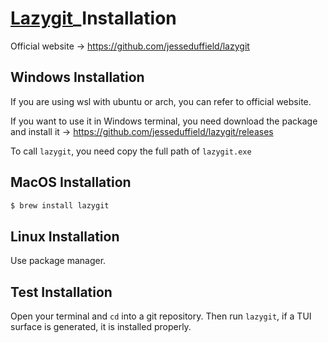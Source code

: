 # [Lazygit](https://github.com/jesseduffield/lazygit)_Installation

Official website -> https://github.com/jesseduffield/lazygit

## Windows Installation

If you are using wsl with ubuntu or arch, you can refer to official website.

If you want to use it in Windows terminal, you need download the package  and install it -> https://github.com/jesseduffield/lazygit/releases

To call `lazygit`, you need copy the full path of `lazygit.exe`

## MacOS Installation

```bash
$ brew install lazygit
```

##  Linux Installation

Use package manager.

## Test Installation

Open your terminal and `cd` into a git repository. Then run `lazygit`, if a TUI surface is generated, it is installed properly.

